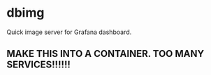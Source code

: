 # dbimg
Quick image server for Grafana dashboard.


## MAKE THIS INTO A CONTAINER. TOO MANY SERVICES!!!!!!
